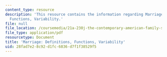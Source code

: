 ```yaml
---
content_type: resource
description: 'This resource contains the information regarding Marriage: Definitions,
  Functions, Variability.'
file: null
file_location: /coursemedia/21a-230j-the-contemporary-american-family-spring-2004/28fad7e28c92d1fc6836d7f1f38529f5_MIT21A_230JS04_marriagedefi.pdf
file_type: application/pdf
resourcetype: Document
title: 'Marriage: Definitions, Functions, Variability'
uid: 28fad7e2-8c92-d1fc-6836-d7f1f38529f5
---
```

